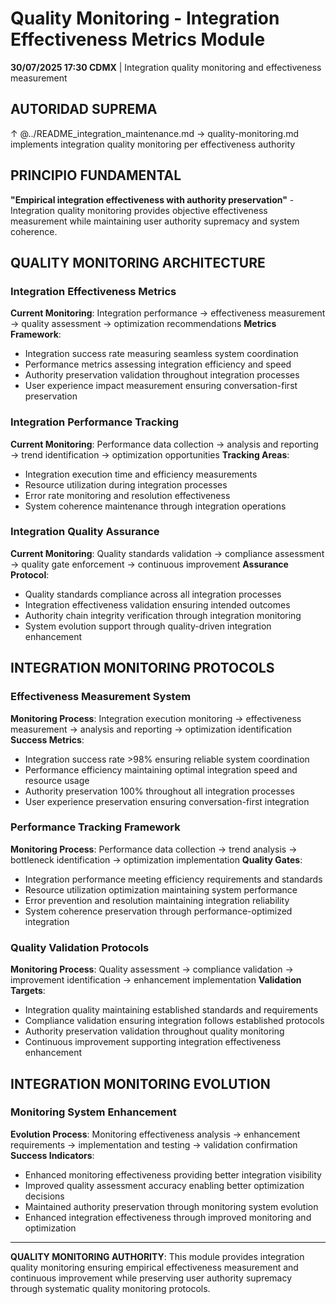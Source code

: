 # Quality Monitoring - Integration Effectiveness Metrics Module

**30/07/2025 17:30 CDMX** | Integration quality monitoring and effectiveness measurement

## AUTORIDAD SUPREMA
↑ @../README_integration_maintenance.md → quality-monitoring.md implements integration quality monitoring per effectiveness authority

## PRINCIPIO FUNDAMENTAL
**"Empirical integration effectiveness with authority preservation"** - Integration quality monitoring provides objective effectiveness measurement while maintaining user authority supremacy and system coherence.

## QUALITY MONITORING ARCHITECTURE

### **Integration Effectiveness Metrics**
**Current Monitoring**: Integration performance → effectiveness measurement → quality assessment → optimization recommendations
**Metrics Framework**:
- Integration success rate measuring seamless system coordination
- Performance metrics assessing integration efficiency and speed
- Authority preservation validation throughout integration processes
- User experience impact measurement ensuring conversation-first preservation

### **Integration Performance Tracking**
**Current Monitoring**: Performance data collection → analysis and reporting → trend identification → optimization opportunities
**Tracking Areas**:
- Integration execution time and efficiency measurements
- Resource utilization during integration processes
- Error rate monitoring and resolution effectiveness
- System coherence maintenance through integration operations

### **Integration Quality Assurance**
**Current Monitoring**: Quality standards validation → compliance assessment → quality gate enforcement → continuous improvement
**Assurance Protocol**:
- Quality standards compliance across all integration processes
- Integration effectiveness validation ensuring intended outcomes
- Authority chain integrity verification through integration monitoring
- System evolution support through quality-driven integration enhancement

## INTEGRATION MONITORING PROTOCOLS

### **Effectiveness Measurement System**
**Monitoring Process**: Integration execution monitoring → effectiveness measurement → analysis and reporting → optimization identification
**Success Metrics**:
- Integration success rate >98% ensuring reliable system coordination
- Performance efficiency maintaining optimal integration speed and resource usage
- Authority preservation 100% throughout all integration processes
- User experience preservation ensuring conversation-first integration

### **Performance Tracking Framework**
**Monitoring Process**: Performance data collection → trend analysis → bottleneck identification → optimization implementation
**Quality Gates**:
- Integration performance meeting efficiency requirements and standards
- Resource utilization optimization maintaining system performance
- Error prevention and resolution maintaining integration reliability
- System coherence preservation through performance-optimized integration

### **Quality Validation Protocols**
**Monitoring Process**: Quality assessment → compliance validation → improvement identification → enhancement implementation
**Validation Targets**:
- Integration quality maintaining established standards and requirements
- Compliance validation ensuring integration follows established protocols
- Authority preservation validation throughout quality monitoring
- Continuous improvement supporting integration effectiveness enhancement

## INTEGRATION MONITORING EVOLUTION

### **Monitoring System Enhancement**
**Evolution Process**: Monitoring effectiveness analysis → enhancement requirements → implementation and testing → validation confirmation
**Success Indicators**:
- Enhanced monitoring effectiveness providing better integration visibility
- Improved quality assessment accuracy enabling better optimization decisions
- Maintained authority preservation through monitoring system evolution
- Enhanced integration effectiveness through improved monitoring and optimization

---

**QUALITY MONITORING AUTHORITY**: This module provides integration quality monitoring ensuring empirical effectiveness measurement and continuous improvement while preserving user authority supremacy through systematic quality monitoring protocols.